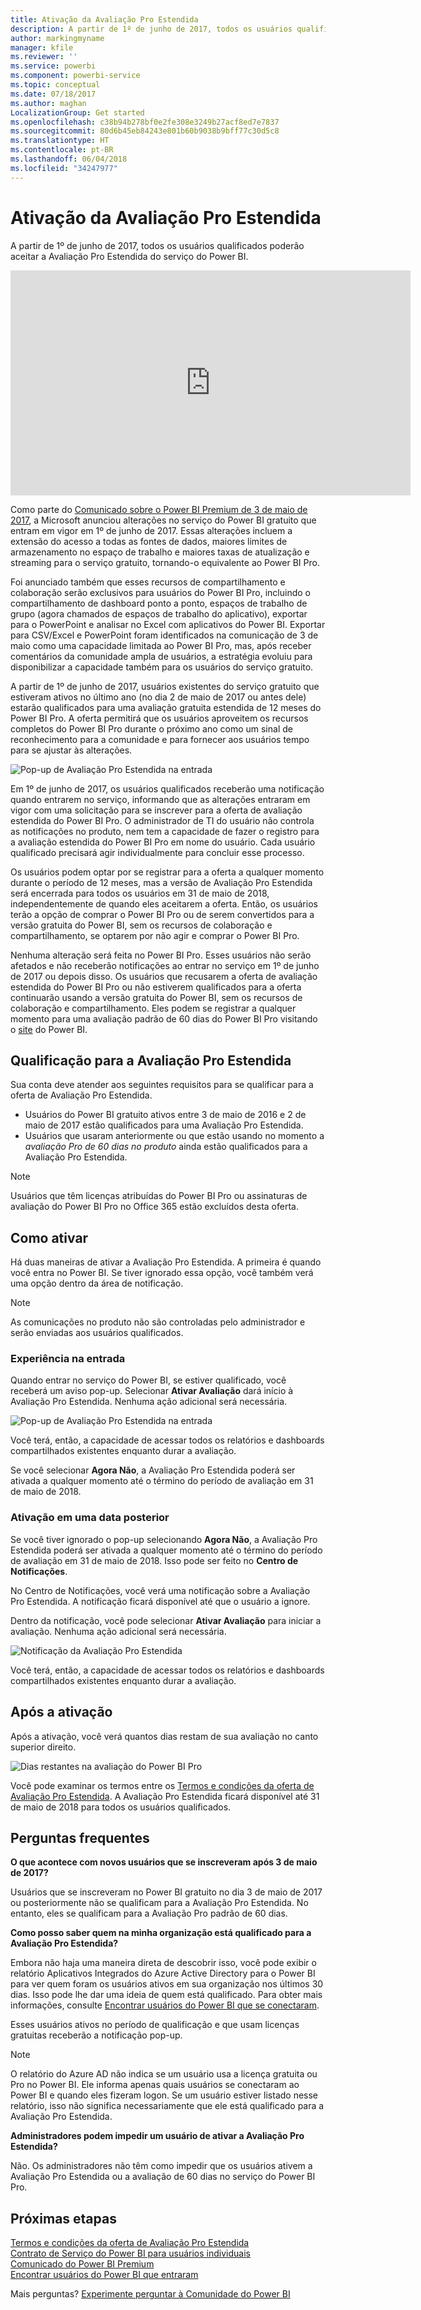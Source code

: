 ```yaml
---
title: Ativação da Avaliação Pro Estendida
description: A partir de 1º de junho de 2017, todos os usuários qualificados poderão aceitar a Avaliação Pro Estendida do serviço do Power BI.
author: markingmyname
manager: kfile
ms.reviewer: ''
ms.service: powerbi
ms.component: powerbi-service
ms.topic: conceptual
ms.date: 07/18/2017
ms.author: maghan
LocalizationGroup: Get started
ms.openlocfilehash: c38b94b278bf0e2fe308e3249b27acf8ed7e7837
ms.sourcegitcommit: 80d6b45eb84243e801b60b9038b9bff77c30d5c8
ms.translationtype: HT
ms.contentlocale: pt-BR
ms.lasthandoff: 06/04/2018
ms.locfileid: "34247977"
---
```

# <a name="extended-pro-trial-activation"></a>Ativação da Avaliação Pro Estendida
A partir de 1º de junho de 2017, todos os usuários qualificados poderão aceitar a Avaliação Pro Estendida do serviço do Power BI.

<iframe width="640" height="360" src="https://www.youtube.com/embed/tPsNoPyY9aA?showinfo=0" frameborder="0" allowfullscreen></iframe>

Como parte do [Comunicado sobre o Power BI Premium de 3 de maio de 2017](https://powerbi.microsoft.com/blog/microsoft-accelerates-modern-bi-adoption-with-power-bi-premium/), a Microsoft anunciou alterações no serviço do Power BI gratuito que entram em vigor em 1º de junho de 2017. Essas alterações incluem a extensão do acesso a todas as fontes de dados, maiores limites de armazenamento no espaço de trabalho e maiores taxas de atualização e streaming para o serviço gratuito, tornando-o equivalente ao Power BI Pro.

Foi anunciado também que esses recursos de compartilhamento e colaboração serão exclusivos para usuários do Power BI Pro, incluindo o compartilhamento de dashboard ponto a ponto, espaços de trabalho de grupo (agora chamados de espaços de trabalho do aplicativo), exportar para o PowerPoint e analisar no Excel com aplicativos do Power BI. Exportar para CSV/Excel e PowerPoint foram identificados na comunicação de 3 de maio como uma capacidade limitada ao Power BI Pro, mas, após receber comentários da comunidade ampla de usuários, a estratégia evoluiu para disponibilizar a capacidade também para os usuários do serviço gratuito.

A partir de 1º de junho de 2017, usuários existentes do serviço gratuito que estiveram ativos no último ano (no dia 2 de maio de 2017 ou antes dele) estarão qualificados para uma avaliação gratuita estendida de 12 meses do Power BI Pro. A oferta permitirá que os usuários aproveitem os recursos completos do Power BI Pro durante o próximo ano como um sinal de reconhecimento para a comunidade e para fornecer aos usuários tempo para se ajustar às alterações.

![Pop-up de Avaliação Pro Estendida na entrada](media/service-extended-pro-trial/extended-pro-trial-activate-pop-up.png)

Em 1º de junho de 2017, os usuários qualificados receberão uma notificação quando entrarem no serviço, informando que as alterações entraram em vigor com uma solicitação para se inscrever para a oferta de avaliação estendida do Power BI Pro. O administrador de TI do usuário não controla as notificações no produto, nem tem a capacidade de fazer o registro para a avaliação estendida do Power BI Pro em nome do usuário. Cada usuário qualificado precisará agir individualmente para concluir esse processo.

Os usuários podem optar por se registrar para a oferta a qualquer momento durante o período de 12 meses, mas a versão de Avaliação Pro Estendida será encerrada para todos os usuários em 31 de maio de 2018, independentemente de quando eles aceitarem a oferta. Então, os usuários terão a opção de comprar o Power BI Pro ou de serem convertidos para a versão gratuita do Power BI, sem os recursos de colaboração e compartilhamento, se optarem por não agir e comprar o Power BI Pro.

Nenhuma alteração será feita no Power BI Pro. Esses usuários não serão afetados e não receberão notificações ao entrar no serviço em 1º de junho de 2017 ou depois disso. Os usuários que recusarem a oferta de avaliação estendida do Power BI Pro ou não estiverem qualificados para a oferta continuarão usando a versão gratuita do Power BI, sem os recursos de colaboração e compartilhamento. Eles podem se registrar a qualquer momento para uma avaliação padrão de 60 dias do Power BI Pro visitando o [site](https://powerbi.microsoft.com/get-started/) do Power BI.

## <a name="eligibility-for-extended-pro-trial"></a>Qualificação para a Avaliação Pro Estendida
Sua conta deve atender aos seguintes requisitos para se qualificar para a oferta de Avaliação Pro Estendida.

* Usuários do Power BI gratuito ativos entre 3 de maio de 2016 e 2 de maio de 2017 estão qualificados para uma Avaliação Pro Estendida.
* Usuários que usaram anteriormente ou que estão usando no momento a *avaliação Pro de 60 dias no produto* ainda estão qualificados para a Avaliação Pro Estendida.

> [!NOTE]
> Usuários que têm licenças atribuídas do Power BI Pro ou assinaturas de avaliação do Power BI Pro no Office 365 estão excluídos desta oferta.
> 
> 

## <a name="how-to-activate"></a>Como ativar
Há duas maneiras de ativar a Avaliação Pro Estendida. A primeira é quando você entra no Power BI. Se tiver ignorado essa opção, você também verá uma opção dentro da área de notificação.

> [!NOTE]
> As comunicações no produto não são controladas pelo administrador e serão enviadas aos usuários qualificados.
> 
> 

### <a name="experience-at-sign-in"></a>Experiência na entrada
Quando entrar no serviço do Power BI, se estiver qualificado, você receberá um aviso pop-up. Selecionar **Ativar Avaliação** dará início à Avaliação Pro Estendida. Nenhuma ação adicional será necessária.

![Pop-up de Avaliação Pro Estendida na entrada](media/service-extended-pro-trial/extended-pro-trial-pop-up.png)

Você terá, então, a capacidade de acessar todos os relatórios e dashboards compartilhados existentes enquanto durar a avaliação.

Se você selecionar **Agora Não**, a Avaliação Pro Estendida poderá ser ativada a qualquer momento até o término do período de avaliação em 31 de maio de 2018.

### <a name="activation-at-a-later-date"></a>Ativação em uma data posterior
Se você tiver ignorado o pop-up selecionando **Agora Não**, a Avaliação Pro Estendida poderá ser ativada a qualquer momento até o término do período de avaliação em 31 de maio de 2018. Isso pode ser feito no **Centro de Notificações**.

No Centro de Notificações, você verá uma notificação sobre a Avaliação Pro Estendida. A notificação ficará disponível até que o usuário a ignore.

Dentro da notificação, você pode selecionar **Ativar Avaliação** para iniciar a avaliação. Nenhuma ação adicional será necessária.

![Notificação da Avaliação Pro Estendida](media/service-extended-pro-trial/extended-pro-trial-notification.png)

Você terá, então, a capacidade de acessar todos os relatórios e dashboards compartilhados existentes enquanto durar a avaliação.

## <a name="after-activation"></a>Após a ativação
Após a ativação, você verá quantos dias restam de sua avaliação no canto superior direito.

![Dias restantes na avaliação do Power BI Pro](media/service-extended-pro-trial/powerbi-trial-days-left.png)

Você pode examinar os termos entre os [Termos e condições da oferta de Avaliação Pro Estendida](https://aka.ms/power-bi-trial). A Avaliação Pro Estendida ficará disponível até 31 de maio de 2018 para todos os usuários qualificados.

## <a name="frequently-asked-questions"></a>Perguntas frequentes
**O que acontece com novos usuários que se inscreveram após 3 de maio de 2017?**

Usuários que se inscreveram no Power BI gratuito no dia 3 de maio de 2017 ou posteriormente não se qualificam para a Avaliação Pro Estendida. No entanto, eles se qualificam para a Avaliação Pro padrão de 60 dias.

**Como posso saber quem na minha organização está qualificado para a Avaliação Pro Estendida?**

Embora não haja uma maneira direta de descobrir isso, você pode exibir o relatório Aplicativos Integrados do Azure Active Directory para o Power BI para ver quem foram os usuários ativos em sua organização nos últimos 30 dias. Isso pode lhe dar uma ideia de quem está qualificado. Para obter mais informações, consulte [Encontrar usuários do Power BI que se conectaram](service-admin-access-usage.md).

Esses usuários ativos no período de qualificação e que usam licenças gratuitas receberão a notificação pop-up. 

> [!NOTE]
> O relatório do Azure AD não indica se um usuário usa a licença gratuita ou Pro no Power BI. Ele informa apenas quais usuários se conectaram ao Power BI e quando eles fizeram logon. Se um usuário estiver listado nesse relatório, isso não significa necessariamente que ele está qualificado para a Avaliação Pro Estendida.
> 
> 

**Administradores podem impedir um usuário de ativar a Avaliação Pro Estendida?**

Não. Os administradores não têm como impedir que os usuários ativem a Avaliação Pro Estendida ou a avaliação de 60 dias no serviço do Power BI Pro.

## <a name="next-steps"></a>Próximas etapas
[Termos e condições da oferta de Avaliação Pro Estendida](https://aka.ms/power-bi-trial)  
[Contrato de Serviço do Power BI para usuários individuais](https://powerbi.microsoft.com/terms-of-service/)  
[Comunicado do Power BI Premium](https://aka.ms/pbipremium-announcement)  
[Encontrar usuários do Power BI que entraram](service-admin-access-usage.md)

Mais perguntas? [Experimente perguntar à Comunidade do Power BI](https://community.powerbi.com/)

